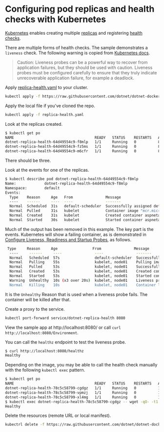 # Configuring pod replicas and health checks with Kubernetes

[Kubernetes](https://kubernetes.io/) enables creating multiple [replicas](https://kubernetes.io/docs/concepts/workloads/controllers/replicaset/) and registering [health checks](https://kubernetes.io/docs/tasks/configure-pod-container/configure-liveness-readiness-startup-probes/).

There are multiple forms of health checks. The sample demonstrates a `liveness` check. The following warning is copied from [Kubernetes docs](https://kubernetes.io/docs/tasks/configure-pod-container/configure-liveness-readiness-startup-probes/).

> Caution: Liveness probes can be a powerful way to recover from application failures, but they should be used with caution. Liveness probes must be configured carefully to ensure that they truly indicate unrecoverable application failure, for example a deadlock.

Apply [replica-health.yaml](replica-health.yaml) to your cluster.

```bash
kubectl apply -f https://raw.githubusercontent.com/dotnet/dotnet-docker/main/samples/kubernetes/replicas-and-health/replica-health.yaml
```

Apply the local file if you've cloned the repo.

```bash
kubectl apply -f replica-health.yaml
```

Look at the replicas created.

```bash
$ kubectl get po
NAME                                     READY   STATUS    RESTARTS   AGE
dotnet-replica-health-64d49554c9-f8mlp   1/1     Running   0          8s
dotnet-replica-health-64d49554c9-fz5ms   1/1     Running   0          8s
dotnet-replica-health-64d49554c9-m6cfr   1/1     Running   0          8s
```

There should be three.

Look at the events for one of the replicas.

```bash
$ kubectl describe pod dotnet-replica-health-64d49554c9-f8mlp
Name:             dotnet-replica-health-64d49554c9-f8mlp
Namespace:        default
Events:
  Type    Reason     Age   From               Message
  ----    ------     ----  ----               -------
  Normal  Scheduled  31s   default-scheduler  Successfully assigned default/dotnet-replica-health-64d49554c9-f8mlp to minikube
  Normal  Pulled     31s   kubelet            Container image "mcr.microsoft.com/dotnet/samples:aspnetapp" already present on machine
  Normal  Created    31s   kubelet            Created container aspnetapp
  Normal  Started    30s   kubelet            Started container aspnetapp
```

Much of the output has been removed in this example. The key part is the events. Kubernetes will show a failing container, as is demonstrated in [Configure Liveness, Readiness and Startup Probes](https://kubernetes.io/docs/tasks/configure-pod-container/configure-liveness-readiness-startup-probes/), as follows.

```bash
 Type     Reason     Age                From               Message
  ----     ------     ----               ----               -------
  Normal   Scheduled  57s                default-scheduler  Successfully assigned default/liveness-exec to node01
  Normal   Pulling    55s                kubelet, node01    Pulling image "registry.k8s.io/busybox"
  Normal   Pulled     53s                kubelet, node01    Successfully pulled image "registry.k8s.io/busybox"
  Normal   Created    53s                kubelet, node01    Created container liveness
  Normal   Started    53s                kubelet, node01    Started container liveness
  Warning  Unhealthy  10s (x3 over 20s)  kubelet, node01    Liveness probe failed: cat: can't open '/tmp/healthy': No such file or directory
  Normal   Killing    10s                kubelet, node01    Container liveness failed liveness probe, will be restarted
```

It is the `Unhealthy` Reason that is used when a liveness probe fails. The container will be killed after that.

Create a proxy to the service.

```bash
kubectl port-forward service/dotnet-replica-health 8080
```

View the sample app at http://localhost:8080/ or call `curl http://localhost:8080/Environment`.

You can call the `healthz` endpoint to test the liveness probe.

```bash
$ curl http://localhost:8080/healthz
Healthy
```

Depending on the image, you may be able to call the health check manually with the following `kubectl exec` pattern.

```bash
$ kubectl get po   
NAME                                     READY   STATUS    RESTARTS   AGE
dotnet-replica-health-78c5c58799-cgdgz   1/1     Running   0          16s
dotnet-replica-health-78c5c58799-vpmzj   1/1     Running   0          16s
dotnet-replica-health-78c5c58799-xl4mg   1/1     Running   0          16s
$ kubectl exec dotnet-replica-health-78c5c58799-cgdgz -- wget -qO- -t1 http://localhost:8080/healthz
Healthy                                              
```

Delete the resources (remote URL or local manifest).

```bash
kubectrl delete -f https://raw.githubusercontent.com/dotnet/dotnet-docker/main/samples/kubernetes/replicas-and-health/replica-health.yaml
```
